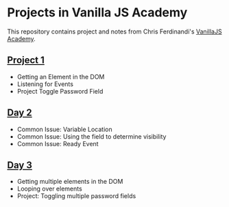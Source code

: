 # Projects in Vanilla JS Academy

This repository contains project and notes from Chris Ferdinandi's [VanillaJS Academy](https://vanillajsacademy.com/).

## [Project 1](./day1)
- Getting an Element in the DOM
- Listening for Events
- Project Toggle Password Field

## [Day 2](./day2)
- Common Issue: Variable Location
- Common Issue: Using the field to determine visibility
- Common Issue: Ready Event

## [Day 3](./day3)
- Getting multiple elements in the DOM
- Looping over elements
- Project: Toggling multiple password fields
